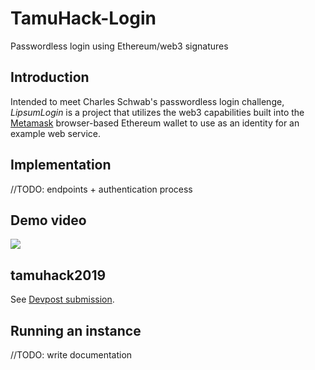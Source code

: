 TamuHack-Login
================

Passwordless login using Ethereum/web3 signatures


## Introduction
Intended to meet Charles Schwab's passwordless login challenge, *LipsumLogin* is a project that utilizes the web3 capabilities built into the [Metamask](https://metamask.io) browser-based Ethereum wallet to use as an identity for an example web service.

## Implementation
//TODO: endpoints + authentication process

## Demo video
<a href="https://youtu.be/FRvxORmXdi8"><img src="https://i3.ytimg.com/vi/FRvxORmXdi8/maxresdefault.jpg"></a>

## tamuhack2019
See [Devpost submission](https://devpost.com/software/lipsumlogin).

## Running an instance
//TODO: write documentation
